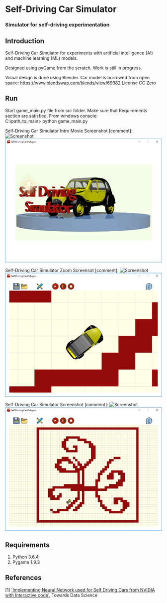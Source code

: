 # Self-Driving Car Simulator
### Simulator for self-driving experimentation

## Introduction
Self-Driving Car Simulator for experiments with artificial intelligence (AI) and machine learning (ML) models.

Designed using pyGame from the scratch. Work is still in progress.

Visual design is done using Blender.
Car model is borrowed from open space: https://www.blendswap.com/blends/view/69982 License CC Zero


## Run

Start game_main.py file from src folder. Make sure that Requirements section are satisfied.
From windows console:  
C:\path_to_main> python game_main.py

Self-Driving Car Simulator Intro Movie Screenshot
[comment]: ![Screenshot](file://media/SelfDrivingCarScreenshot0.png)
![Screenshot](media/SelfDrivingCarScreenshot0.png)

Self-Driving Car Simulator Zoom Screensot
[comment]: ![Screenshot](file://media/SelfDrivingCarScreenshot1.png)
![Screenshot](media/SelfDrivingCarScreenshot1.png)

Self-Driving Car Simulator Screenshot
[comment]: ![Screenshot](file://media/SelfDrivingCarScreenshot2.png)
![Screenshot](media/SelfDrivingCarScreenshot2.png)

## Requirements

1. Python 3.6.4
2. Pygame 1.9.3


## References
[1] ['Implementing Neural Network used for Self Driving Cars from NVIDIA with Interactive code'](https://towardsdatascience.com/implementing-neural-network-used-for-self-driving-cars-from-nvidia-with-interactive-code-manual-aa6780bc70f4), Towards Data Science
